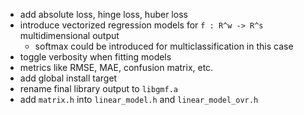 * add absolute loss, hinge loss, huber loss
* introduce vectorized regression models for `f : R^w -> R^s` multidimensional output
	* softmax could be introduced for multiclassification in this case
* toggle verbosity when fitting models
* metrics like RMSE, MAE, confusion matrix, etc.
* add global install target
* rename final library output to `libgmf.a`
* add `matrix.h` into `linear_model.h` and `linear_model_ovr.h`
